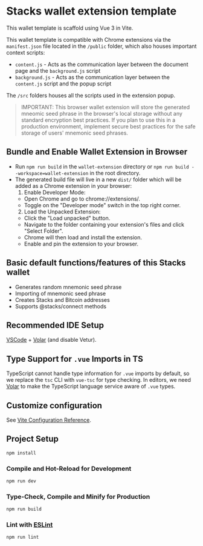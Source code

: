 # Stacks wallet extension template

This wallet template is scaffold using Vue 3 in Vite.

This wallet template is compatible with Chrome extensions via the `manifest.json` file located in the `/public` folder, which also houses important context scripts:

- `content.js` - Acts as the communication layer between the document page and the `background.js` script
- `background.js` - Acts as the communication layer between the `content.js` script and the popup script

The `/src` folders houses all the scripts used in the extension popup.

> IMPORTANT: This browser wallet extension will store the generated mneomic seed phrase in the browser's local storage without any standard encryption best practices. If you plan to use this in a production environment, implement secure best practices for the safe storage of users' mnemonic seed phrases.

## Bundle and Enable Wallet Extension in Browser

- Run `npm run build` in the `wallet-extension` directory or `npm run build --workspace=wallet-extension` in the root directory.
- The generated build file will live in a new `dist/` folder which will be added as a Chrome extension in your browser:
  1. Enable Developer Mode:
  - Open Chrome and go to chrome://extensions/.
  - Toggle on the "Developer mode" switch in the top right corner.
  2. Load the Unpacked Extension:
  - Click the "Load unpacked" button.
  - Navigate to the folder containing your extension's files and click "Select Folder".
  - Chrome will then load and install the extension.
  - Enable and pin the extension to your browser.

## Basic default functions/features of this Stacks wallet

- Generates random mnemonic seed phrase
- Importing of mnemonic seed phrase
- Creates Stacks and Bitcoin addresses
- Supports @stacks/connect methods

## Recommended IDE Setup

[VSCode](https://code.visualstudio.com/) + [Volar](https://marketplace.visualstudio.com/items?itemName=Vue.volar) (and disable Vetur).

## Type Support for `.vue` Imports in TS

TypeScript cannot handle type information for `.vue` imports by default, so we replace the `tsc` CLI with `vue-tsc` for type checking. In editors, we need [Volar](https://marketplace.visualstudio.com/items?itemName=Vue.volar) to make the TypeScript language service aware of `.vue` types.

## Customize configuration

See [Vite Configuration Reference](https://vite.dev/config/).

## Project Setup

```sh
npm install
```

### Compile and Hot-Reload for Development

```sh
npm run dev
```

### Type-Check, Compile and Minify for Production

```sh
npm run build
```

### Lint with [ESLint](https://eslint.org/)

```sh
npm run lint
```
